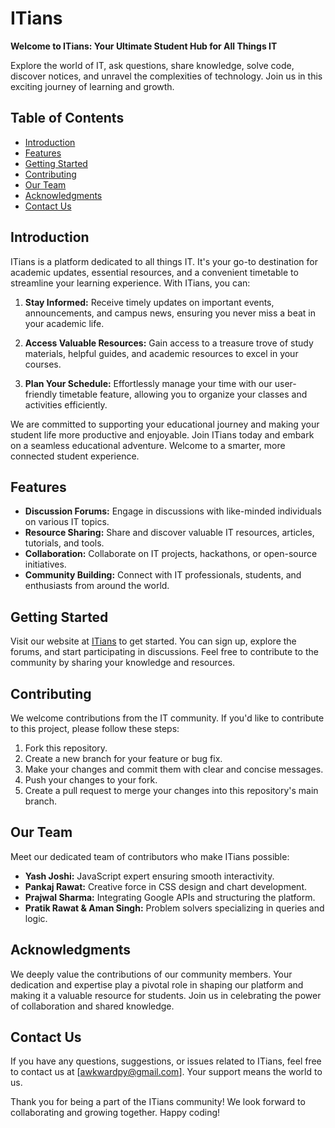 # ITians

**Welcome to ITians: Your Ultimate Student Hub for All Things IT**

Explore the world of IT, ask questions, share knowledge, solve code, discover notices, and unravel the complexities of technology. Join us in this exciting journey of learning and growth.

## Table of Contents

- [Introduction](#introduction)
- [Features](#features)
- [Getting Started](#getting-started)
- [Contributing](#contributing)
- [Our Team](#our-team)
- [Acknowledgments](#acknowledgments)
- [Contact Us](#contact-us)

## Introduction

ITians is a platform dedicated to all things IT. It's your go-to destination for academic updates, essential resources, and a convenient timetable to streamline your learning experience. With ITians, you can:

1. **Stay Informed:** Receive timely updates on important events, announcements, and campus news, ensuring you never miss a beat in your academic life.

2. **Access Valuable Resources:** Gain access to a treasure trove of study materials, helpful guides, and academic resources to excel in your courses.

3. **Plan Your Schedule:** Effortlessly manage your time with our user-friendly timetable feature, allowing you to organize your classes and activities efficiently.

We are committed to supporting your educational journey and making your student life more productive and enjoyable. Join ITians today and embark on a seamless educational adventure. Welcome to a smarter, more connected student experience.

## Features

- **Discussion Forums:** Engage in discussions with like-minded individuals on various IT topics.
- **Resource Sharing:** Share and discover valuable IT resources, articles, tutorials, and tools.
- **Collaboration:** Collaborate on IT projects, hackathons, or open-source initiatives.
- **Community Building:** Connect with IT professionals, students, and enthusiasts from around the world.

## Getting Started

Visit our website at [ITians](https://eh7q7h2ipvofxqhdjs39vg.on.drv.tw/IT-off%20topicsss/IITinas) to get started. You can sign up, explore the forums, and start participating in discussions. Feel free to contribute to the community by sharing your knowledge and resources.

## Contributing

We welcome contributions from the IT community. If you'd like to contribute to this project, please follow these steps:

1. Fork this repository.
2. Create a new branch for your feature or bug fix.
3. Make your changes and commit them with clear and concise messages.
4. Push your changes to your fork.
5. Create a pull request to merge your changes into this repository's main branch.

## Our Team

Meet our dedicated team of contributors who make ITians possible:

- **Yash Joshi:** JavaScript expert ensuring smooth interactivity.
- **Pankaj Rawat:** Creative force in CSS design and chart development.
- **Prajwal Sharma:** Integrating Google APIs and structuring the platform.
- **Pratik Rawat & Aman Singh:** Problem solvers specializing in queries and logic.

## Acknowledgments

We deeply value the contributions of our community members. Your dedication and expertise play a pivotal role in shaping our platform and making it a valuable resource for students. Join us in celebrating the power of collaboration and shared knowledge.

## Contact Us

If you have any questions, suggestions, or issues related to ITians, feel free to contact us at [awkwardpy@gmail.com]. Your support means the world to us.

Thank you for being a part of the ITians community! We look forward to collaborating and growing together. Happy coding!
